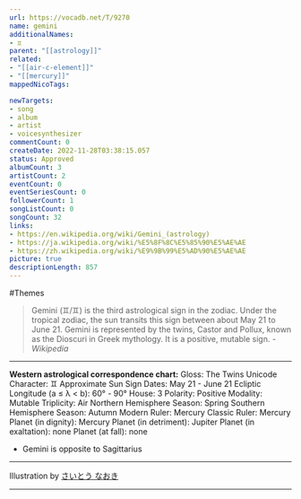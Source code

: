 ```yaml
---
url: https://vocadb.net/T/9270
name: gemini
additionalNames: 
- ♊︎
parent: "[[astrology]]"
related:
- "[[air-c-element]]"
- "[[mercury]]"
mappedNicoTags:

newTargets:
- song
- album
- artist
- voicesynthesizer
commentCount: 0
createDate: 2022-11-28T03:38:15.057
status: Approved
albumCount: 3
artistCount: 2
eventCount: 0
eventSeriesCount: 0
followerCount: 1
songListCount: 0
songCount: 32
links: 
- https://en.wikipedia.org/wiki/Gemini_(astrology)
- https://ja.wikipedia.org/wiki/%E5%8F%8C%E5%85%90%E5%AE%AE
- https://zh.wikipedia.org/wiki/%E9%9B%99%E5%AD%90%E5%AE%AE
picture: true
descriptionLength: 857
---
```


#Themes

>Gemini (♊︎/♊) is the third astrological sign in the zodiac.
Under the tropical zodiac, the sun transits this sign between about May 21 to June 21.
Gemini is represented by the twins, Castor and Pollux, known as the Dioscuri in Greek mythology.
It is a positive, mutable sign.
*-Wikipedia*

___


**Western astrological correspondence chart:**
Gloss: The Twins
Unicode Character: ♊︎
Approximate Sun Sign Dates: May 21 - June 21
Ecliptic Longitude (a ≤ λ < b): 60° - 90°
House: 3
Polarity: Positive
Modality: Mutable
Triplicity: Air
Northern Hemisphere Season: Spring
Southern Hemisphere Season: Autumn
Modern Ruler: Mercury
Classic Ruler: Mercury
Planet (in dignity): Mercury
Planet (in detriment): Jupiter
Planet (in exaltation): none
Planet (at fall): none

- Gemini is opposite to Sagittarius

___

Illustration by [さいとう なおき](https://vocadb.net/Ar/57338)

---

